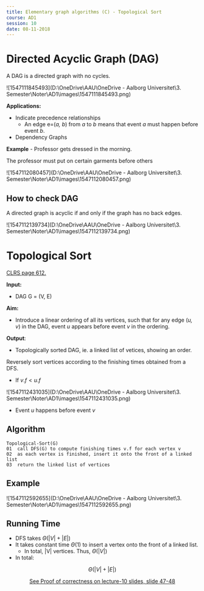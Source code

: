 ```yaml
---
title: Elementary graph algorithms (C) - Topological Sort
course: AD1
session: 10
date: 08-11-2018
---
```


# Directed Acyclic Graph (DAG)

A DAG is a directed graph with no cycles.

![1547111845493](D:\OneDrive\AAU\OneDrive - Aalborg Universitet\3. Semester\Noter\AD1\images\1547111845493.png)

**Applications:**

* Indicate precedence relationships
  * An edge e=(*a, b*) from *a* to *b* means that event *a* must happen before event *b*.
* Dependency Graphs



**Example** - Professor gets dressed in the morning.

The professor must put on certain garments before others

![1547112080457](D:\OneDrive\AAU\OneDrive - Aalborg Universitet\3. Semester\Noter\AD1\images\1547112080457.png)

<div style="page-break-after: always;"></div>

## How to check DAG

A directed graph is acyclic if and only if the graph has no back edges.

![1547112139734](D:\OneDrive\AAU\OneDrive - Aalborg Universitet\3. Semester\Noter\AD1\images\1547112139734.png)



# Topological Sort

<u>CLRS page 612.</u>

**Input:**

* DAG G = (V, E)

**Aim:**

* Introduce a linear ordering of all its vertices, such that for any edge (*u, v*) in the DAG, event *u* appears before event *v* in the ordering.

**Output**:

* Topologically sorted DAG, ie. a linked list of vetices, showing an order.



Reversely sort vertices according to the finishing times obtained from a DFS.

* If $v.f < u.f$

![1547112431035](D:\OneDrive\AAU\OneDrive - Aalborg Universitet\3. Semester\Noter\AD1\images\1547112431035.png)

* Event *u* happens before event *v*



## Algorithm

```
Topological-Sort(G)
01	call DFS(G) to compute finishing times v.f for each vertex v
02	as each vertex is finished, insert it onto the front of a linked list
03	return the linked list of vertices
```

<div style="page-break-after: always;"></div>

## Example

![1547112592655](D:\OneDrive\AAU\OneDrive - Aalborg Universitet\3. Semester\Noter\AD1\images\1547112592655.png)



## Running Time

* DFS takes $\Theta(|V|+|E|)$
* It takes constant time $\Theta(1)$ to insert a vertex onto the front of a linked list.
  * In total, |V| vertices. Thus, $\Theta(|V|)$
* In total:

$$
\Theta(|V|+|E|)
$$



<center><u>See Proof of correctness on lecture-10 slides, slide 47-48</u> </center>




